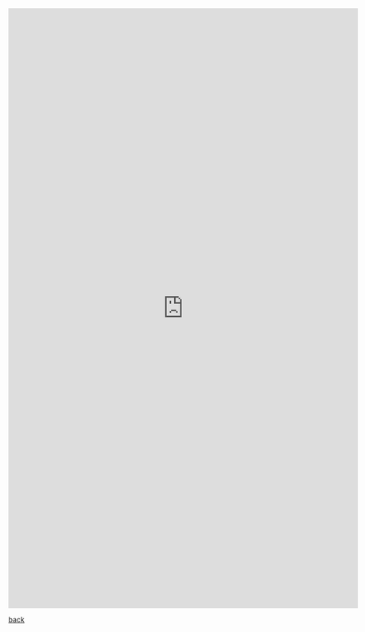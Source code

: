 

<iframe style="overflow:hidden" src="https://docs.google.com/forms/d/e/1FAIpQLSc5QAUczsbUuFqFCKZyUC3Y8iaiHrG5lUIzpAQb9_yza9mV0A/viewform?embedded=true" width="700" height="1200" frameborder="0" marginheight="0" marginwidth="0">Loading...</iframe>

[back](./)

